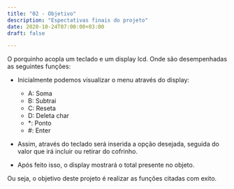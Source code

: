 ```yaml
---
title: "02 - Objetivo"
description: "Espectativas finais do projeto"
date: 2020-10-24T07:00:00+03:00
draft: false

---
```


O porquinho acopla um teclado e um display lcd. Onde são desempenhadas as seguintes funções:

* Inicialmente podemos visualizar o menu através do display:  
	* A: Soma 
	* B: Subtrai
	* C: Reseta
	* D: Deleta char
	* *: Ponto
	* #: Enter
	
* Assim, através do teclado será inserida a opção desejada, seguida do valor que irá incluir ou retirar do cofrinho.
	
* Após feito isso, o display mostrará o total presente no objeto.

Ou seja, o objetivo deste projeto é realizar as funções citadas com exito.
